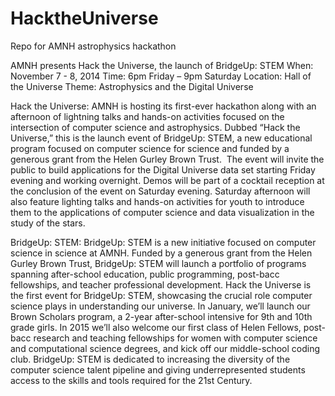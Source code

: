 HacktheUniverse
===============

Repo for AMNH astrophysics hackathon

AMNH presents Hack the Universe, the launch of BridgeUp: STEM
When: November 7 - 8, 2014
Time: 6pm Friday – 9pm Saturday
Location: Hall of the Universe
Theme: Astrophysics and the Digital Universe

Hack the Universe:
AMNH is hosting its first-ever hackathon along with an afternoon of lightning talks and hands-on activities focused on the intersection of computer science and astrophysics. Dubbed “Hack the Universe,” this is the launch event of BridgeUp: STEM, a new educational program focused on computer science for science and funded by a generous grant from the Helen Gurley Brown Trust.  The event will invite the public to build applications for the Digital Universe data set starting Friday evening and working overnight. Demos will be part of a cocktail reception at the conclusion of the event on Saturday evening. Saturday afternoon will also feature lighting talks and hands-on activities for youth to introduce them to the applications of computer science and data visualization in the study of the stars.
 
BridgeUp: STEM:
BridgeUp: STEM is a new initiative focused on computer science in science at AMNH. Funded by a generous grant from the Helen Gurley Brown Trust, BridgeUp: STEM will launch a portfolio of programs spanning after-school education, public programming, post-bacc fellowships, and teacher professional development. Hack the Universe is the first event for BridgeUp: STEM, showcasing the crucial role computer science plays in understanding our universe. In January, we’ll launch our Brown Scholars program, a 2-year after-school intensive for 9th and 10th grade girls. In 2015 we’ll also welcome our first class of Helen Fellows, post-bacc research and teaching fellowships for women with computer science and computational science degrees, and kick off our middle-school coding club. BridgeUp: STEM is dedicated to increasing the diversity of the computer science talent pipeline and giving underrepresented students access to the skills and tools required for the 21st Century.  

